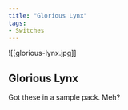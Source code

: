 ```yaml
---
title: "Glorious Lynx"
tags:
- Switches
---
```


![[glorious-lynx.jpg]]

## Glorious Lynx

Got these in a sample pack. Meh?
